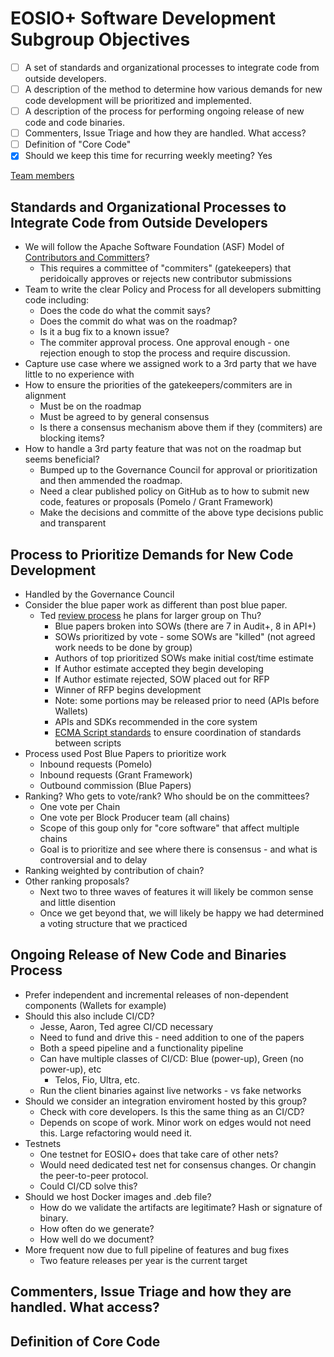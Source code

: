 # EOSIO+ Software Development Subgroup Objectives
- [ ] A set of standards and organizational processes to integrate code from outside developers.
- [ ] A description of the method to determine how various demands for new code development will be prioritized and implemented.
- [ ] A description of the process for performing ongoing release of new code and code binaries.
- [ ] Commenters, Issue Triage and how they are handled.  What access?
- [ ] Definition of "Core Code"
- [x] Should we keep this time for recurring weekly meeting? Yes

[Team members](readme.md)

## Standards and Organizational Processes to Integrate Code from Outside Developers
- We will follow the Apache Software Foundation (ASF) Model of [Contributors and Committers](https://community.apache.org/contributors/)?
  - This requires a committee of "commiters" (gatekeepers) that peridoically approves or rejects new contributor submissions
- Team to write the clear Policy and Process for all developers submitting code including:
  - Does the code do what the commit says?
  - Does the commit do what was on the roadmap?
  - Is it a bug fix to a known issue?
  - The commiter approval process.  One approval enough - one rejection enough to stop the process and require discussion.
- Capture use case where we assigned work to a 3rd party that we have little to no experience with
- How to ensure the priorities of the gatekeepers/commiters are in alignment
  - Must be on the roadmap
  - Must be agreed to by general consensus
  - Is there a consensus mechanism above them if they (commiters) are blocking items?
- How to handle a 3rd party feature that was not on the roadmap but seems beneficial?
  - Bumped up to the Governance Council for approval or prioritization and then ammended the roadmap.
  - Need a clear published policy on GitHub as to how to submit new code, features or proposals (Pomelo / Grant Framework)
  - Make the decisions and committe of the above type decisions public and transparent

## Process to Prioritize Demands for New Code Development
- Handled by the Governance Council
- Consider the blue paper work as different than post blue paper.
  - Ted [review process](../../eosio+PathToRoadmapProposal.md) he plans for larger group on Thu?
    - Blue papers broken into SOWs (there are 7 in Audit+, 8 in API+)
    - SOWs prioritized by vote - some SOWs are "killed" (not agreed work needs to be done by group)
    - Authors of top prioritized SOWs make initial cost/time estimate
    - If Author estimate accepted they begin developing
    - If Author estimate rejected, SOW placed out for RFP
    - Winner of RFP begins development
    - Note: some portions may be released prior to need (APIs before Wallets)
    - APIs and SDKs recommended in the core system
    - [ECMA Script standards](https://tc39.es/process-document/) to ensure coordination of standards between scripts
- Process used Post Blue Papers to prioritize work
  - Inbound requests (Pomelo)
  - Inbound requests (Grant Framework)
  - Outbound commission (Blue Papers)
- Ranking?  Who gets to vote/rank?  Who should be on the committees?
  - One vote per Chain
  - One vote per Block Producer team (all chains)
  - Scope of this goup only for "core software" that affect multiple chains
  - Goal is to prioritize and see where there is consensus - and what is controversial and to delay
- Ranking weighted by contribution of chain?
- Other ranking proposals?
  - Next two to three waves of features it will likely be common sense and little disention
  - Once we get beyond that, we will likely be happy we had determined a voting structure that we practiced

## Ongoing Release of New Code and Binaries Process
- Prefer independent and incremental releases of non-dependent components (Wallets for example)
- Should this also include CI/CD?
  - Jesse, Aaron, Ted agree CI/CD necessary
  - Need to fund and drive this - need addition to one of the papers
  - Both a speed pipeline and a functionality pipeline
  - Can have multiple classes of CI/CD: Blue (power-up), Green (no power-up), etc
    - Telos, Fio, Ultra, etc.
  - Run the client binaries against live networks - vs fake networks
- Should we consider an integration enviroment hosted by this group?
  - Check with core developers.  Is this the same thing as an CI/CD?
  - Depends on scope of work. Minor work on edges would not need this.  Large refactoring would need it.
- Testnets
  - One testnet for EOSIO+ does that take care of other nets?
  - Would need dedicated test net for consensus changes.  Or changin the peer-to-peer protocol.
  - Could CI/CD solve this?
-  Should we host Docker images and .deb file?
   - How do we validate the artifacts are legitimate?  Hash or signature of binary.
   - How often do we generate?
   - How well do we document?
- More frequent now due to full pipeline of features and bug fixes
  - Two feature releases per year is the current target

## Commenters, Issue Triage and how they are handled.  What access?

## Definition of Core Code

